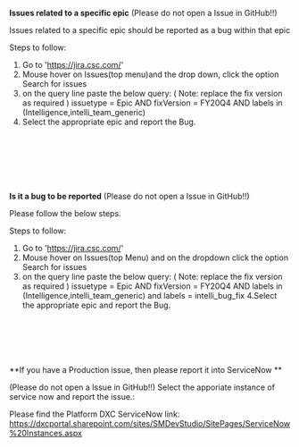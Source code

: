 
**Issues related to a specific epic**
(Please do not open a Issue in GitHub!!)

Issues related to a specific epic should be reported as a bug within that epic

Steps to follow:
1. Go to 'https://jira.csc.com/'
2. Mouse hover on Issues(top menu)and the drop down, click the option Search for issues
3. on the query line paste the below query: ( Note: replace the fix version as required ) 
issuetype = Epic AND fixVersion = FY20Q4 AND labels in (Intelligence,intelli_team_generic)
4. Select the appropriate epic and report the Bug. </br></br></br></br></br></br></br>

**Is it a bug to be reported**
(Please do not open a Issue in GitHub!!)

Please follow the below steps.

Steps to follow:
1. Go to 'https://jira.csc.com/'
2. Mouse hover on Issues(top Menu) and on the dropdown click the option Search for issues
3. on the query line paste the below query: ( Note: replace the fix version as required ) 
issuetype = Epic AND fixVersion = FY20Q4 AND labels in (Intelligence,intelli_team_generic) and labels = intelli_bug_fix
4.Select the appropriate epic and report the Bug.</br></br></br></br></br></br>


**If you have a Production issue, then please report it into ServiceNow **

(Please do not open a Issue in GitHub!!)
Select the apporiate instance of service now  and report the issue.:

Please find the Platform DXC ServiceNow link:
https://dxcportal.sharepoint.com/sites/SMDevStudio/SitePages/ServiceNow%20Instances.aspx
